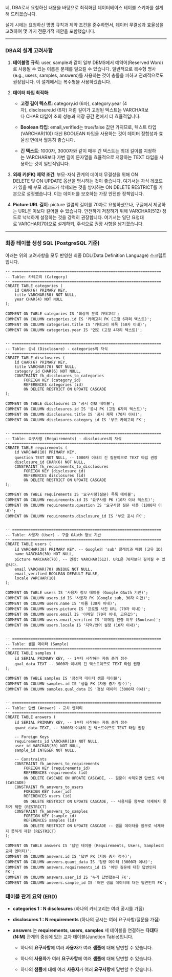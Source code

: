
네, DBA로서 요청하신 내용을 바탕으로 최적화된 데이터베이스 테이블 스키마를 설계해 드리겠습니다.

설계 시에는 요청하신 명명 규칙과 제약 조건을 준수하면서, 데이터 무결성과 효율성을 고려하여 몇 가지 전문가적 제안을 포함했습니다.

---

### DBA의 설계 고려사항

1. **테이블명 규칙**: user, sample과 같이 일부 DBMS에서 예약어(Reserved Word)로 사용될 수 있는 이름은 문제를 일으킬 수 있습니다. 일반적으로 복수형 명사(e.g., users, samples, answers)를 사용하는 것이 충돌을 피하고 관례적으로도 권장됩니다. 이 설계에서는 복수형을 사용하겠습니다.
    
2. **데이터 타입 최적화**:
    
    - **고정 길이 텍스트**: category.id (6자), category.year (4자), disclosure.id (6자) 처럼 길이가 고정된 텍스트는 VARCHAR보다 CHAR 타입이 조회 성능과 저장 공간 면에서 더 효율적입니다.
        
    - **Boolean 타입**: email_verified는 true/false 값만 가지므로, 텍스트 타입(VARCHAR(10)) 대신 BOOLEAN 타입을 사용하는 것이 데이터 정합성과 효율성 면에서 월등히 좋습니다.
        
    - **긴 텍스트**: 1000자, 3000자와 같이 매우 긴 텍스트는 최대 길이를 지정하는 VARCHAR보다 가변 길이 문자열을 효율적으로 저장하는 TEXT 타입을 사용하는 것이 일반적입니다.
        
3. **외래 키(FK) 제약 조건**: 부모-자식 관계의 데이터 무결성을 위해 ON DELETE 및 ON UPDATE 옵션을 명시하는 것이 좋습니다. 여기서는 자식 레코드가 있을 때 부모 레코드가 삭제되는 것을 방지하는 ON DELETE RESTRICT를 기본으로 설정했습니다. 이는 데이터를 보호하는 가장 안전한 정책입니다.
    
4. **Picture URL 길이**: picture 컬럼의 길이를 70자로 요청하셨으나, 구글에서 제공하는 URL은 이보다 길어질 수 있습니다. 안전하게 저장하기 위해 VARCHAR(512) 정도로 넉넉하게 설정하는 것을 강력히 권장합니다. 여기서는 일단 요청대로 VARCHAR(70)으로 설계하되, 주석으로 권장 사항을 남기겠습니다.
    

---

### 최종 테이블 생성 SQL (PostgreSQL 기준)

아래는 위의 고려사항을 모두 반영한 최종 DDL(Data Definition Language) 스크립트입니다.

```
-- =================================================================
-- Table: 카테고리 (Category)
-- =================================================================
CREATE TABLE categories (
    id CHAR(6) PRIMARY KEY,
    title VARCHAR(50) NOT NULL,
    year CHAR(4) NOT NULL
);

COMMENT ON TABLE categories IS '최상위 분류 카테고리';
COMMENT ON COLUMN categories.id IS '카테고리 PK (고정 6자리 텍스트)';
COMMENT ON COLUMN categories.title IS '카테고리 제목 (50자 이내)';
COMMENT ON COLUMN categories.year IS '연도 (고정 4자리 텍스트)';


-- =================================================================
-- Table: 공시 (Disclosure) - categories의 자식
-- =================================================================
CREATE TABLE disclosures (
    id CHAR(6) PRIMARY KEY,
    title VARCHAR(70) NOT NULL,
    category_id CHAR(6) NOT NULL,
    CONSTRAINT fk_disclosures_to_categories
        FOREIGN KEY (category_id)
        REFERENCES categories (id)
        ON DELETE RESTRICT ON UPDATE CASCADE
);

COMMENT ON TABLE disclosures IS '공시 정보 테이블';
COMMENT ON COLUMN disclosures.id IS '공시 PK (고정 6자리 텍스트)';
COMMENT ON COLUMN disclosures.title IS '공시 제목 (70자 이내)';
COMMENT ON COLUMN disclosures.category_id IS '부모 카테고리 FK';


-- =================================================================
-- Table: 요구사항 (Requirements) - disclosures의 자식
-- =================================================================
CREATE TABLE requirements (
    id VARCHAR(10) PRIMARY KEY,
    question TEXT NOT NULL, -- 1000자 이내의 긴 질문이므로 TEXT 타입 권장
    disclosure_id CHAR(6) NOT NULL,
    CONSTRAINT fk_requirements_to_disclosures
        FOREIGN KEY (disclosure_id)
        REFERENCES disclosures (id)
        ON DELETE RESTRICT ON UPDATE CASCADE
);

COMMENT ON TABLE requirements IS '요구사항(질문) 목록 테이블';
COMMENT ON COLUMN requirements.id IS '요구사항 PK (10자 이내 텍스트)';
COMMENT ON COLUMN requirements.question IS '요구사항 질문 내용 (1000자 이내)';
COMMENT ON COLUMN requirements.disclosure_id IS '부모 공시 FK';


-- =================================================================
-- Table: 사용자 (User) - 구글 OAuth 정보 기반
-- =================================================================
CREATE TABLE users (
    id VARCHAR(30) PRIMARY KEY, -- Google의 'sub' 클레임과 매핑 (고유 ID)
    name VARCHAR(30) NOT NULL,
    picture VARCHAR(70), -- 권장: VARCHAR(512). URL은 70자보다 길어질 수 있습니다.
    email VARCHAR(70) UNIQUE NOT NULL,
    email_verified BOOLEAN DEFAULT FALSE,
    locale VARCHAR(10)
);

COMMENT ON TABLE users IS '사용자 정보 테이블 (Google OAuth 기반)';
COMMENT ON COLUMN users.id IS '사용자 PK (Google sub, 30자 미만)';
COMMENT ON COLUMN users.name IS '이름 (30자 이내)';
COMMENT ON COLUMN users.picture IS '프로필 사진 URL (70자 이내)';
COMMENT ON COLUMN users.email IS '이메일 (70자 이내, 고유값)';
COMMENT ON COLUMN users.email_verified IS '이메일 인증 여부 (Boolean)';
COMMENT ON COLUMN users.locale IS '지역/언어 설정 (10자 이내)';


-- =================================================================
-- Table: 샘플 데이터 (Sample)
-- =================================================================
CREATE TABLE samples (
    id SERIAL PRIMARY KEY, -- 1부터 시작하는 자동 증가 정수
    qual_data TEXT -- 3000자 이내의 긴 텍스트이므로 TEXT 타입 권장
);

COMMENT ON TABLE samples IS '정성적 데이터 샘플 테이블';
COMMENT ON COLUMN samples.id IS '샘플 PK (자동 증가 정수)';
COMMENT ON COLUMN samples.qual_data IS '정성 데이터 (3000자 이내)';


-- =================================================================
-- Table: 답변 (Answer) - 교차 엔터티
-- =================================================================
CREATE TABLE answers (
    id SERIAL PRIMARY KEY, -- 1부터 시작하는 자동 증가 정수
    quant_data TEXT, -- 3000자 이내의 긴 텍스트이므로 TEXT 타입 권장
    
    -- Foreign Keys
    requirements_id VARCHAR(10) NOT NULL,
    user_id VARCHAR(30) NOT NULL,
    sample_id INTEGER NOT NULL,
    
    -- Constraints
    CONSTRAINT fk_answers_to_requirements
        FOREIGN KEY (requirements_id)
        REFERENCES requirements (id)
        ON DELETE CASCADE ON UPDATE CASCADE, -- 질문이 삭제되면 답변도 삭제 (CASCADE)
    CONSTRAINT fk_answers_to_users
        FOREIGN KEY (user_id)
        REFERENCES users (id)
        ON DELETE RESTRICT ON UPDATE CASCADE, -- 사용자를 함부로 삭제하지 못하게 제한 (RESTRICT)
    CONSTRAINT fk_answers_to_samples
        FOREIGN KEY (sample_id)
        REFERENCES samples (id)
        ON DELETE RESTRICT ON UPDATE CASCADE -- 샘플 데이터를 함부로 삭제하지 못하게 제한 (RESTRICT)
);

COMMENT ON TABLE answers IS '답변 테이블 (Requirements, Users, Samples의 교차 엔터티)';
COMMENT ON COLUMN answers.id IS '답변 PK (자동 증가 정수)';
COMMENT ON COLUMN answers.quant_data IS '정량 데이터 (3000자 이내)';
COMMENT ON COLUMN answers.requirements_id IS '어떤 질문에 대한 답변인지 FK';
COMMENT ON COLUMN answers.user_id IS '누가 답변했는지 FK';
COMMENT ON COLUMN answers.sample_id IS '어떤 샘플 데이터에 대한 답변인지 FK';
```
### 테이블 관계 요약 (ERD)

- **categories 1 : N disclosures** (하나의 카테고리는 여러 공시를 가짐)
    
- **disclosures 1 : N requirements** (하나의 공시는 여러 요구사항/질문을 가짐)
    
- **answers** 는 **requirements**, **users**, **samples** 세 테이블을 연결하는 **다대다(N:M)** 관계의 중심에 있는 교차 테이블(Junction Table)입니다.
    
    - 하나의 **요구사항**에 여러 **사용자**가 여러 **샘플**에 대해 답변할 수 있습니다.
        
    - 하나의 **사용자**가 여러 **요구사항**에 여러 **샘플**에 대해 답변할 수 있습니다.
        
    - 하나의 **샘플**에 대해 여러 **사용자**가 여러 **요구사항**에 답변할 수 있습니다.
